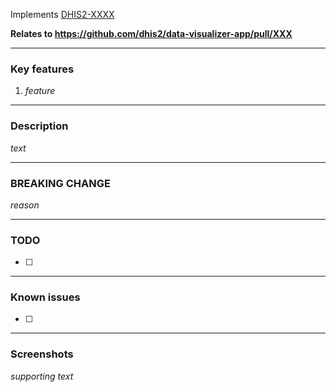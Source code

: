 Implements [DHIS2-XXXX](https://jira.dhis2.org/browse/DHIS2-XXXX)

**Relates to https://github.com/dhis2/data-visualizer-app/pull/XXX**

-----------

### Key features

1. _feature_

-----------

### Description

_text_

-----------

### BREAKING CHANGE

_reason_

-----------

### TODO
- [ ]

-----------

### Known issues
- [ ]

-----------

### Screenshots

_supporting text_

